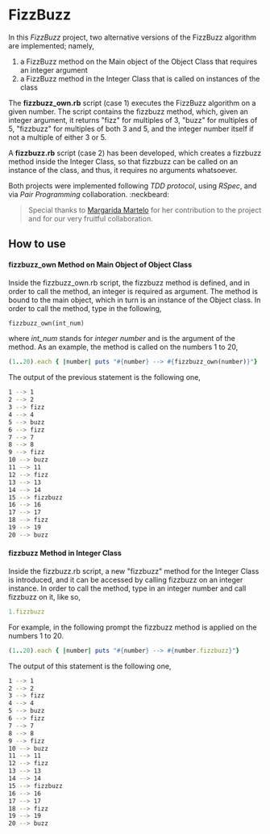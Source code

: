 # FizzBuzz #

In this *FizzBuzz* project, two alternative versions of the FizzBuzz algorithm are implemented; namely,

  1. a FizzBuzz method on the Main object of the Object Class that requires an integer argument
  2. a FizzBuzz method in the Integer Class that is called on instances of the class

The **fizzbuzz_own.rb** script (case 1) executes the FizzBuzz algorithm on a given number. The script contains the fizzbuzz method, which, given an integer argument, it returns "fizz" for multiples of 3, "buzz" for multiples of 5, "fizzbuzz" for multiples of both 3 and 5, and the integer number itself if not a multiple of either 3 or 5.

A **fizzbuzz.rb** script (case 2) has been developed, which creates a fizzbuzz method inside the Integer Class, so that fizzbuzz can be called on an instance of the class, and thus, it requires no arguments whatsoever.

Both projects were implemented following *TDD protocol*, using *RSpec*, and via *Pair Programming* collaboration. :neckbeard:

> Special thanks to [Margarida Martelo](https://github.com/margmartelo) for her contribution to the project and for our very fruitful collaboration.

## How to use ##

#### fizzbuzz_own Method on Main Object of Object Class

Inside the fizzbuzz_own.rb script, the fizzbuzz method is defined, and in order to call the method, an integer is required as argument. The method is bound to the main object, which in turn is an instance of the Object class. In order to call the method, type in the following,

```ruby
fizzbuzz_own(int_num)
```
where *int_num* stands for *integer number* and is the argument of the method. As an example, the method is called on the numbers 1 to 20,

```ruby
(1..20).each { |number| puts "#{number} --> #{fizzbuzz_own(number)}"}
```

The output of the previous statement is the following one,

```bash
1 --> 1
2 --> 2
3 --> fizz
4 --> 4
5 --> buzz
6 --> fizz
7 --> 7
8 --> 8
9 --> fizz
10 --> buzz
11 --> 11
12 --> fizz
13 --> 13
14 --> 14
15 --> fizzbuzz
16 --> 16
17 --> 17
18 --> fizz
19 --> 19
20 --> buzz
```

#### fizzbuzz Method in Integer Class

Inside the fizzbuzz.rb script, a new "fizzbuzz" method for the Integer Class is introduced, and it can be accessed by calling fizzbuzz on an integer instance. In order to call the method, type in an integer number and call fizzbuzz on it, like so,

```ruby
1.fizzbuzz
```

For example, in the following prompt the fizzbuzz method is applied on the numbers 1 to 20.

```ruby
(1..20).each { |number| puts "#{number} --> #{number.fizzbuzz}"}
```
The output of this statement is the following one,

```bash
1 --> 1
2 --> 2
3 --> fizz
4 --> 4
5 --> buzz
6 --> fizz
7 --> 7
8 --> 8
9 --> fizz
10 --> buzz
11 --> 11
12 --> fizz
13 --> 13
14 --> 14
15 --> fizzbuzz
16 --> 16
17 --> 17
18 --> fizz
19 --> 19
20 --> buzz
```
